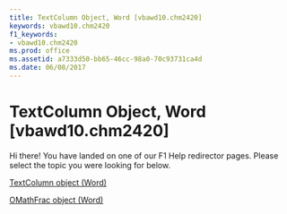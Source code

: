 ```yaml
---
title: TextColumn Object, Word [vbawd10.chm2420]
keywords: vbawd10.chm2420
f1_keywords:
- vbawd10.chm2420
ms.prod: office
ms.assetid: a7333d50-bb65-46cc-98a0-70c93731ca4d
ms.date: 06/08/2017
---
```



# TextColumn Object, Word [vbawd10.chm2420]

Hi there! You have landed on one of our F1 Help redirector pages. Please select the topic you were looking for below.

[TextColumn object (Word)](http://msdn.microsoft.com/library/660614a8-ad5b-dae4-887e-0f75e1172c10%28Office.15%29.aspx)

[OMathFrac object (Word)](http://msdn.microsoft.com/library/31221b8f-9edc-9684-3b4e-867c23cf1c26%28Office.15%29.aspx)


